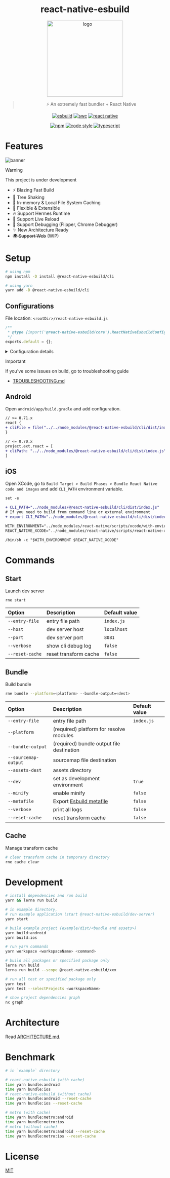 <div align="center">

  # react-native-esbuild

  <img alt="logo" src="./logo.png" width="240">

  > ⚡️ An extremely fast bundler + React Native

  [![esbuild](https://img.shields.io/badge/esbuild-ffcf00?logo=esbuild&logoColor=black&style=flat-square)](https://esbuild.github.io)
  [![swc](https://img.shields.io/badge/swc-e47700?logo=swc&logoColor=white&style=flat-square)](https://swc.rs)
  [![react native](https://img.shields.io/badge/react--native-61dafb?logo=react&logoColor=white&style=flat-square)](https://reactnative.dev)

  [![npm](https://img.shields.io/npm/v/@react-native-esbuild/core?color=000000&style=flat-square)](https://www.npmjs.com/settings/react-native-esbuild/packages)
  [![code style](https://img.shields.io/badge/vercel%20code--style-000000?logo=vercel&logoColor=white&style=flat-square)](https://github.com/vercel/style-guide)
  [![typescript](https://img.shields.io/badge/typescript-3178c6?logo=typescript&logoColor=white&style=flat-square)](https://www.typescriptlang.org)

</div>

# Features

![banner](./main.png)

> [!WARNING]
> This project is under development

- ⚡️ Blazing Fast Build
- 🌳 Tree Shaking
- 💾 In-memory & Local File System Caching
- 🎨 Flexible & Extensible
- 🔥 Support Hermes Runtime
- 🔄 Support Live Reload
- 🐛 Support Debugging (Flipper, Chrome Debugger)
- ✨ New Architecture Ready
- ~~🌍 Support Web~~ (WIP)

# Setup

```bash
# using npm
npm install -D install @react-native-esbuild/cli

# using yarn
yarn add -D @react-native-esbuild/cli
```

## Configurations

File location: `<rootDir>/react-native-esbuild.js`

```js
/**
 * @type {import('@react-native-esbuild/core').ReactNativeEsbuildConfig}
 */
exports.default = {};
```

<details>
  <summary>Configuration details</summary>

  [Type definitions](https://github.com/leegeunhyeok/react-native-esbuild/blob/master/packages/core/lib/types.ts)

  ```ts
  interface ReactNativeEsbuildConfig {
    /**
     * Enable cache.
     *
     * Defaults to `true`
     */
    cache?: boolean;
    /**
     * Field names for resolve package's modules.
     *
     * Defaults to `['react-native', 'browser', 'main', 'module']`
     */
    mainFields?: string[];
    /**
     * Logger configurations
     */
    logger?: {
      /**
       * Disable client log.
       *
       * Defaults to `false`
       */
      disabled?: boolean;
      /**
       * Print timestamp with log when format is specified.
       *
       * Defaults to `null`
       */
      timestamp?: string | null;
    };
    /**
     * Transformer configurations
     */
    transformer?: {
      /**
       * If `true`, convert svg assets to `react-native-svg` based component
       */
      convertSvg?: boolean;
      /**
       * Strip flow syntax.
       *
       * Defaults to `['react-native']`
       */
      stripFlowPackageNames?: string[];
      /**
       * Transform with babel using `metro-react-native-babel-preset` (slow)
       */
      fullyTransformPackageNames?: string[];
      /**
       * Additional transform rules. This rules will be applied before phase of transform to es5.
       */
      additionalTransformRules?: {
        /**
         * Custom Babel rules
         */
        babel?: CustomTransformRuleBase<BabelTransformOptions>[];
        /**
         * Custom Swc rules
         */
        swc?: CustomTransformRuleBase<SwcTransformOptions>[];
      };
    };
    /**
     * Client event receiver
     */
    reporter?: (event: ReportableEvent) => void;
  }
  ```

</details>

> [!IMPORTANT]  
> If you've some issues on build, go to troubleshooting guide

- [TROUBLESHOOTING.md](./TROUBLESHOOTING.md)

## Android

Open `android/app/build.gradle` and add configuration.

```diff
// >= 0.71.x
react {
+ cliFile = file("../../node_modules/@react-native-esbuild/cli/dist/index.js")
}

// <= 0.70.x
project.ext.react = [
+ cliPath: "../../node_modules/@react-native-esbuild/cli/dist/index.js"
]
```

## iOS

Open XCode, go to `Build Target > Build Phases > Bundle React Native code and images` and add `CLI_PATH` environment variable.

```diff
set -e

+ CLI_PATH="../node_modules/@react-native-esbuild/cli/dist/index.js"
# If you need to build from command line or external environment
+ export CLI_PATH="../node_modules/@react-native-esbuild/cli/dist/index.js"

WITH_ENVIRONMENT="../node_modules/react-native/scripts/xcode/with-environment.sh"
REACT_NATIVE_XCODE="../node_modules/react-native/scripts/react-native-xcode.sh"

/bin/sh -c "$WITH_ENVIRONMENT $REACT_NATIVE_XCODE"
```

# Commands

## Start

Launch dev server

```bash
rne start
```

| Option | Description | Default value |
|:--|:--|:--|
| `--entry-file` | entry file path | `index.js` |
| `--host` | dev server host | `localhost` |
| `--port` | dev server port | `8081` |
| `--verbose` | show cli debug log | `false` |
| `--reset-cache` | reset transform cache | `false` |

## Bundle

Build bundle

```bash
rne bundle --platform=<platform> --bundle-output=<dest>
```

| Option | Description | Default value |
|:--|:--|:--|
| `--entry-file` | entry file path | `index.js` |
| `--platform` | (required) platform for resolve modules | |
| `--bundle-output` | (required) bundle output file destination | |
| `--sourcemap-output` | sourcemap file destination | |
| `--assets-dest` | assets directory | |
| `--dev` | set as development environment | `true` |
| `--minify` | enable minify | `false` |
| `--metafile` | Export [Esbuild metafile](https://esbuild.github.io/api/#metafile) | `false` |
| `--verbose` | print all logs | `false` |
| `--reset-cache` | reset transform cache | `false` |

## Cache

Manage transform cache

```bash
# clear transform cache in temporary directory
rne cache clear
```

# Development

```bash
# install dependencies and run build
yarn && lerna run build

# in example directory,
# run example application (start @react-native-esbuild/dev-server)
yarn start

# build example project (example/dist/<bundle and assets>)
yarn build:android
yarn build:ios
```

```bash
# run yarn commands
yarn workspace <workspaceName> <command>

# build all packages or specified package only
lerna run build
lerna run build --scope @react-native-esbuild/xxx

# run all test or specified package only
yarn test
yarn test --selectProjects <workspaceName>

# show project dependencies graph
nx graph
```

# Architecture

Read [ARCHITECTURE.md](./ARCHITECTURE.md).

# Benchmark

```bash
# in `example` directory

# react-native-esbuild (with cache)
time yarn bundle:android
time yarn bundle:ios
# react-native-esbuild (without cache)
time yarn bundle:android --reset-cache
time yarn bundle:ios --reset-cache

# metro (with cache)
time yarn bundle:metro:android
time yarn bundle:metro:ios
# metro (without cache)
time yarn bundle:metro:android --reset-cache
time yarn bundle:metro:ios --reset-cache
```

# License

[MIT](./LICENSE)
